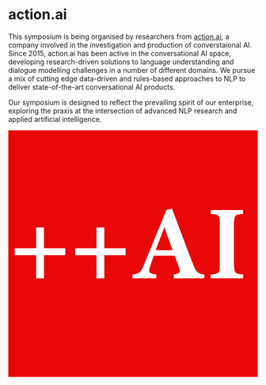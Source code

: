 # action.ai

This symposium is being organised by researchers from [action.ai](https://action.ai), a company involved in the investigation and production of converstaional AI.  Since 2015, action.ai has been active in the conversational AI space, developing research-driven solutions to language understanding and dialogue modelling challenges in a number of different domains.  We pursue a mix of cutting edge data-driven and rules-based approaches to NLP to deliver state-of-the-art conversational AI products.

Our symposium is designed to reflect the prevailing spirit of our enterprise, exploring the praxis at the intersection of advanced NLP research and applied artificial intelligence.

[![actionai](actionai.png)](https://action.ai)
